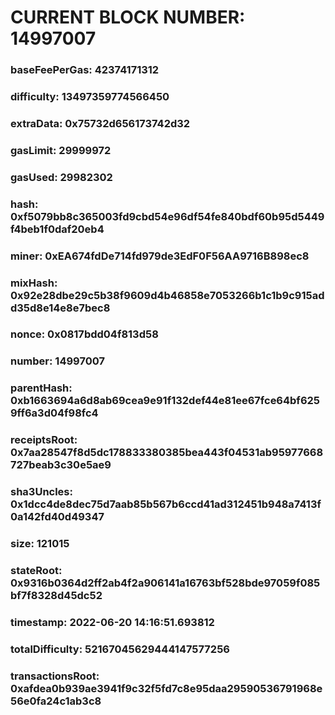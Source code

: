 # CURRENT BLOCK NUMBER: 14997007

### baseFeePerGas: 42374171312
### difficulty: 13497359774566450
### extraData: 0x75732d656173742d32
### gasLimit: 29999972
### gasUsed: 29982302
### hash: 0xf5079bb8c365003fd9cbd54e96df54fe840bdf60b95d5449f4beb1f0daf20eb4
### miner: 0xEA674fdDe714fd979de3EdF0F56AA9716B898ec8
### mixHash: 0x92e28dbe29c5b38f9609d4b46858e7053266b1c1b9c915add35d8e14e8e7bec8
### nonce: 0x0817bdd04f813d58
### number: 14997007
### parentHash: 0xb1663694a6d8ab69cea9e91f132def44e81ee67fce64bf6259ff6a3d04f98fc4
### receiptsRoot: 0x7aa28547f8d5dc178833380385bea443f04531ab95977668727beab3c30e5ae9
### sha3Uncles: 0x1dcc4de8dec75d7aab85b567b6ccd41ad312451b948a7413f0a142fd40d49347
### size: 121015
### stateRoot: 0x9316b0364d2ff2ab4f2a906141a16763bf528bde97059f085bf7f8328d45dc52
### timestamp: 2022-06-20 14:16:51.693812
### totalDifficulty: 52167045629444147577256
### transactionsRoot: 0xafdea0b939ae3941f9c32f5fd7c8e95daa29590536791968e56e0fa24c1ab3c8
